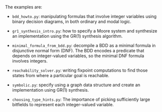 The examples are:

- `bdd_howto.py`: manipulating formulas that involve integer variables
  using binary decision diagrams, in both ordinary and modal logic.

- `gr1_synthesis_intro.py`: how to specify a Moore system and synthesize
  an implementation using the GR(1) synthesis algorithm.

- `minimal_formula_from_bdd.py`: decompile a BDD as a minimal formula
  in disjunctive normal form (DNF). The BDD encodes a predicate that
  depends on integer-valued variables, so the minimal DNF formula
  involves integers.

- `reachability_solver.py`: writing fixpoint computations to find those
  states from where a particular goal is reachable.

- `symbolic.py`: specify using a graph data structure and create an
  implementation using GR(1) synthesis.

- `choosing_type_hints.py`: The importance of picking sufficiently large
  bitfields to represent each integer-valued variable.
